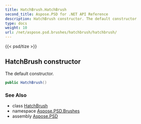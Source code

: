 ```yaml
---
title: HatchBrush.HatchBrush
second_title: Aspose.PSD for .NET API Reference
description: HatchBrush constructor. The default constructor
type: docs
weight: 10
url: /net/aspose.psd.brushes/hatchbrush/hatchbrush/
---
```

{{< psd/tize >}}
## HatchBrush constructor

The default constructor.

```csharp
public HatchBrush()
```

### See Also

* class [HatchBrush](../)
* namespace [Aspose.PSD.Brushes](../../hatchbrush/)
* assembly [Aspose.PSD](../../../)


